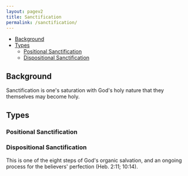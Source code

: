 ```yaml
---
layout: pagev2
title: Sanctification
permalink: /sanctification/
---
```

- [Background](#background)
- [Types](#types)
  - [Positional Sanctification](#positional-sanctification)
  - [Dispositional Sanctification](#dispositional-sanctification)

## Background

Sanctification is one's saturation with God's holy nature that they themselves may become holy.

## Types

### Positional Sanctification

### Dispositional Sanctification

This is one of the eight steps of God's organic salvation, and an ongoing process for the believers' perfection (Heb. 2:11; 10:14).

